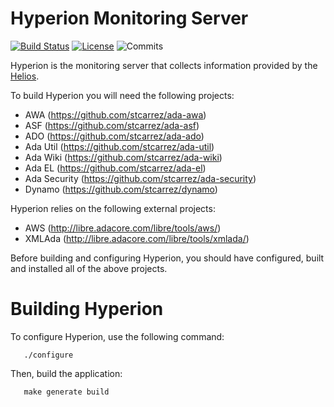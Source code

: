 # Hyperion Monitoring Server

[![Build Status](https://img.shields.io/jenkins/s/http/jenkins.vacs.fr/Hyperion.svg)](http://jenkins.vacs.fr/job/Hyperion/)
[![License](http://img.shields.io/badge/license-APACHE2-blue.svg)](LICENSE)
![Commits](https://img.shields.io/github/commits-since/stcarrez/hyperion/0.0.0.svg)

Hyperion is the monitoring server that collects information provided by
the [Helios](https://github.com/stcarrez/helios).

To build Hyperion you will need the following projects:

* AWA           (https://github.com/stcarrez/ada-awa)
* ASF           (https://github.com/stcarrez/ada-asf)
* ADO           (https://github.com/stcarrez/ada-ado)
* Ada Util      (https://github.com/stcarrez/ada-util)
* Ada Wiki      (https://github.com/stcarrez/ada-wiki)
* Ada EL        (https://github.com/stcarrez/ada-el)
* Ada Security  (https://github.com/stcarrez/ada-security)
* Dynamo        (https://github.com/stcarrez/dynamo)

Hyperion relies on the following external projects:

* AWS      (http://libre.adacore.com/libre/tools/aws/)
* XMLAda   (http://libre.adacore.com/libre/tools/xmlada/)

Before building and configuring Hyperion, you should have configured, built and installed
all of the above projects.

# Building Hyperion

To configure Hyperion, use the following command:
```
   ./configure
```
Then, build the application:
```
   make generate build
```
      